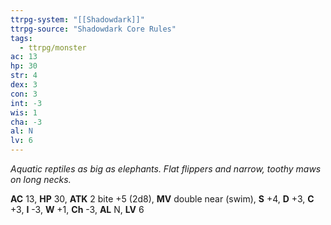 ```yaml
---
ttrpg-system: "[[Shadowdark]]"
ttrpg-source: "Shadowdark Core Rules"
tags:
  - ttrpg/monster
ac: 13
hp: 30
str: 4
dex: 3
con: 3
int: -3
wis: 1
cha: -3
al: N
lv: 6
---
```


_Aquatic reptiles as big as elephants. Flat flippers and narrow, toothy maws on long necks._

**AC** 13, **HP** 30, **ATK** 2 bite +5 (2d8), **MV** double near (swim), **S** +4, **D** +3, **C** +3, **I** -3, **W** +1, **Ch** -3, **AL** N, **LV** 6


